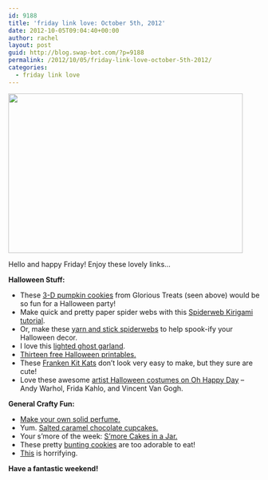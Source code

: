 ```yaml
---
id: 9188
title: 'friday link love: October 5th, 2012'
date: 2012-10-05T09:04:40+00:00
author: rachel
layout: post
guid: http://blog.swap-bot.com/?p=9188
permalink: /2012/10/05/friday-link-love-october-5th-2012/
categories:
  - friday link love
---
```

[<img src="http://blog.swap-bot.com/wp-content/uploads/2012/10/pumpkincookies.jpg" alt="" title="pumpkincookies" width="470" height="320" class="alignnone size-full wp-image-9189" srcset="http://blog.swap-bot.com/wp-content/uploads/2012/10/pumpkincookies-300x204.jpg 300w, http://blog.swap-bot.com/wp-content/uploads/2012/10/pumpkincookies.jpg 470w" sizes="(max-width: 470px) 100vw, 470px" />](http://www.glorioustreats.com/2012/10/3-d-pumpkin-cookies-with-a-surprise-inside.html)

Hello and happy Friday! Enjoy these lovely links&#8230;

**Halloween Stuff:**

  * These [3-D pumpkin cookies](http://www.glorioustreats.com/2012/10/3-d-pumpkin-cookies-with-a-surprise-inside.html) from Glorious Treats (seen above) would be so fun for a Halloween party!
  * Make quick and pretty paper spider webs with this [Spiderweb Kirigami tutorial](http://www.omiyageblogs.ca/2011/10/diy-spiderweb-kirigami.html).
  * Or, make these [yarn and stick spiderwebs](http://smallforbig.com/2012/10/halloween-diy-yarn-sticks-spider-webs.html) to help spook-ify your Halloween decor.
  * I love this [lighted ghost garland](http://www.pbjstories.com/2012/09/lighted-halloween-ghost-garland-using.html).
  * [Thirteen free Halloween printables.](http://blogs.babble.com/the-new-home-ec/2012/10/02/13-awesome-free-halloween-printables/)
  * These [Franken Kit Kats](http://www.dashrecipes.com/blogs/dashboard/2012/10/01-Franken-Kit-Kats-For-Halloween.html) don&#8217;t look very easy to make, but they sure are cute!
  * Love these awesome [artist Halloween costumes on Oh Happy Day](http://ohhappyday.com/2012/10/little-artists-costumes/) &#8211; Andy Warhol, Frida Kahlo, and Vincent Van Gogh.

**General Crafty Fun:**

  * [Make your own solid perfume.](http://www.etsy.com/blog/en/2012/make-your-own-solid-perfume/)
  * Yum. [Salted caramel chocolate cupcakes.](http://www.tablefortwoblog.com/2012/10/03/salted-caramel-chocolate-cupcakes/)
  * Your s&#8217;more of the week: [S&#8217;more Cakes in a Jar.](http://www.howsweeteats.com/2011/04/smores-cake-in-a-jar/)
  * These pretty [bunting cookies](http://www.craftstorming.com/2012/09/sew-yummy-cookie-bunting) are too adorable to eat!
  * [This](http://www.noortjedekeijzer.nl/work/my-knitted-boyfriend-2/) is horrifying.

**Have a fantastic weekend!**